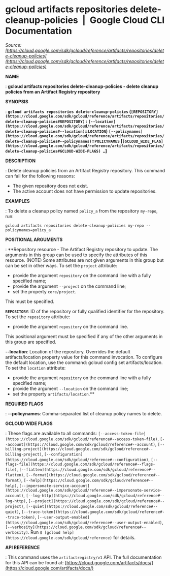 # gcloud artifacts repositories delete-cleanup-policies  |  Google Cloud CLI Documentation

*Source: [https://cloud.google.com/sdk/gcloud/reference/artifacts/repositories/delete-cleanup-policies](https://cloud.google.com/sdk/gcloud/reference/artifacts/repositories/delete-cleanup-policies)*

**NAME**

: **gcloud artifacts repositories delete-cleanup-policies - delete cleanup policies from an Artifact Registry repository**

**SYNOPSIS**

: **`gcloud artifacts repositories delete-cleanup-policies` (`[REPOSITORY](https://cloud.google.com/sdk/gcloud/reference/artifacts/repositories/delete-cleanup-policies#REPOSITORY)` : `[--location](https://cloud.google.com/sdk/gcloud/reference/artifacts/repositories/delete-cleanup-policies#--location)`=`LOCATION`) `[--policynames](https://cloud.google.com/sdk/gcloud/reference/artifacts/repositories/delete-cleanup-policies#--policynames)`=`POLICYNAMES` [`[GCLOUD_WIDE_FLAG](https://cloud.google.com/sdk/gcloud/reference/artifacts/repositories/delete-cleanup-policies#GCLOUD-WIDE-FLAGS) …`]**

**DESCRIPTION**

: Delete cleanup policies from an Artifact Registry repository.
This command can fail for the following reasons:

- The given repository does not exist.
- The active account does not have permission to update repositories.

**EXAMPLES**

: To delete a cleanup policy named `policy_a` from the repository
`my-repo`, run:

```
gcloud artifacts repositories delete-cleanup-policies my-repo --policynames=policy_a
```

**POSITIONAL ARGUMENTS**

: **Repository resource - The Artifact Registry repository to update. The arguments
in this group can be used to specify the attributes of this resource. (NOTE)
Some attributes are not given arguments in this group but can be set in other
ways.
To set the `project` attribute:

- provide the argument `repository` on the command line with a fully
specified name;
- provide the argument `--project` on the command line;
- set the property `core/project`.

This must be specified.

**`REPOSITORY`**:
ID of the repository or fully qualified identifier for the repository.
To set the `repository` attribute:

- provide the argument `repository` on the command line.

This positional argument must be specified if any of the other arguments in this
group are specified.

**--location**:
Location of the repository. Overrides the default artifacts/location property
value for this command invocation. To configure the default location, use the
command: gcloud config set artifacts/location.
To set the `location` attribute:

- provide the argument `repository` on the command line with a fully
specified name;
- provide the argument `--location` on the command line;
- set the property `artifacts/location`.**

**REQUIRED FLAGS**

: **--policynames**:
Comma-separated list of cleanup policy names to delete.

**GCLOUD WIDE FLAGS**

: These flags are available to all commands: `[--access-token-file](https://cloud.google.com/sdk/gcloud/reference#--access-token-file)`,
`[--account](https://cloud.google.com/sdk/gcloud/reference#--account)`, `[--billing-project](https://cloud.google.com/sdk/gcloud/reference#--billing-project)`,
`[--configuration](https://cloud.google.com/sdk/gcloud/reference#--configuration)`,
`[--flags-file](https://cloud.google.com/sdk/gcloud/reference#--flags-file)`,
`[--flatten](https://cloud.google.com/sdk/gcloud/reference#--flatten)`, `[--format](https://cloud.google.com/sdk/gcloud/reference#--format)`, `[--help](https://cloud.google.com/sdk/gcloud/reference#--help)`, `[--impersonate-service-account](https://cloud.google.com/sdk/gcloud/reference#--impersonate-service-account)`,
`[--log-http](https://cloud.google.com/sdk/gcloud/reference#--log-http)`,
`[--project](https://cloud.google.com/sdk/gcloud/reference#--project)`, `[--quiet](https://cloud.google.com/sdk/gcloud/reference#--quiet)`, `[--trace-token](https://cloud.google.com/sdk/gcloud/reference#--trace-token)`, `[--user-output-enabled](https://cloud.google.com/sdk/gcloud/reference#--user-output-enabled)`,
`[--verbosity](https://cloud.google.com/sdk/gcloud/reference#--verbosity)`.
Run `$ [gcloud help](https://cloud.google.com/sdk/gcloud/reference)` for details.

**API REFERENCE**

: This command uses the `artifactregistry/v1` API. The full
documentation for this API can be found at: [https://cloud.google.com/artifacts/docs/](https://cloud.google.com/artifacts/docs/)